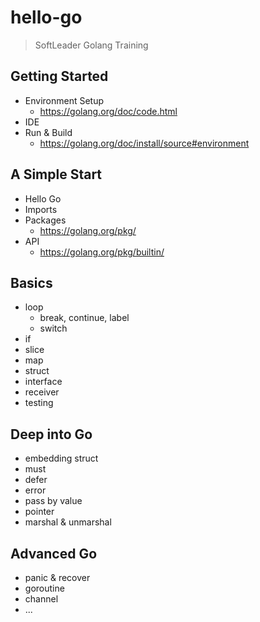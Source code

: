 # hello-go

> SoftLeader Golang Training

## Getting Started

- Environment Setup
  - https://golang.org/doc/code.html
- IDE
- Run & Build
  - https://golang.org/doc/install/source#environment
  
## A Simple Start

- Hello Go
- Imports
- Packages
  - https://golang.org/pkg/
- API
  - https://golang.org/pkg/builtin/
  
## Basics

- loop
  - break, continue, label
  - switch
- if 
- slice
- map
- struct
- interface
- receiver
- testing

## Deep into Go

- embedding struct
- must
- defer
- error
- pass by value
- pointer
- marshal & unmarshal

## Advanced Go

- panic & recover
- goroutine
- channel
- ...
